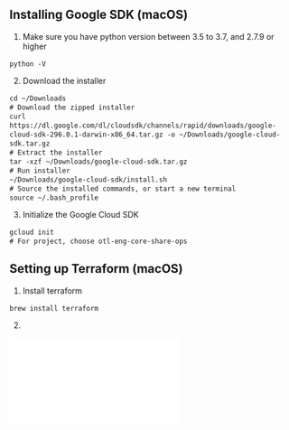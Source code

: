 ## Installing Google SDK (macOS)
1. Make sure you have python version between 3.5 to 3.7, and 2.7.9 or higher
```
python -V
```
2. Download the installer
```
cd ~/Downloads
# Download the zipped installer
curl https://dl.google.com/dl/cloudsdk/channels/rapid/downloads/google-cloud-sdk-296.0.1-darwin-x86_64.tar.gz -o ~/Downloads/google-cloud-sdk.tar.gz
# Extract the installer
tar -xzf ~/Downloads/google-cloud-sdk.tar.gz
# Run installer
~/Downloads/google-cloud-sdk/install.sh 
# Source the installed commands, or start a new terminal
source ~/.bash_profile 
```
3. Initialize the Google Cloud SDK
```
gcloud init
# For project, choose otl-eng-core-share-ops 
```

## Setting up Terraform (macOS)
1. Install terraform
```
brew install terraform
```
2. 

![Network Diagram](/network_diagram.pdf)
